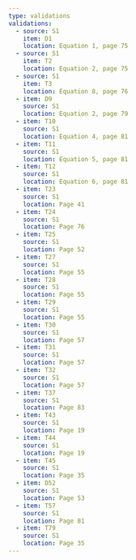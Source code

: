 ```yaml
---
type: validations
validations:
  - source: S1
    item: D1
    location: Equation 1, page 75
  - source: S1
    item: T2
    location: Equation 2, page 75
  - source: S1
    item: T3
    location: Equation 8, page 76
  - item: D9
    source: S1
    location: Equation 2, page 79
  - item: T10
    source: S1
    location: Equation 4, page 81
  - item: T11
    source: S1
    location: Equation 5, page 81
  - item: T12
    source: S1
    location: Equation 6, page 81
  - item: T23
    source: S1
    location: Page 41
  - item: T24
    source: S1
    location: Page 76
  - item: T25
    source: S1
    location: Page 52
  - item: T27
    source: S1
    location: Page 55
  - item: T28
    source: S1
    location: Page 55
  - item: T29
    source: S1
    location: Page 55
  - item: T30
    source: S1
    location: Page 57
  - item: T31
    source: S1
    location: Page 57
  - item: T32
    source: S1
    location: Page 57
  - item: T37
    source: S1
    location: Page 83
  - item: T43
    source: S1
    location: Page 19
  - item: T44
    source: S1
    location: Page 19
  - item: T45
    source: S1
    location: Page 35
  - item: D52
    source: S1
    location: Page 53
  - item: T57
    source: S1
    location: Page 81
  - item: T79
    source: S1
    location: Page 35
---
```

